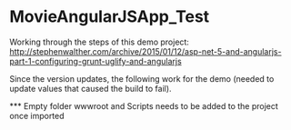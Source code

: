 # MovieAngularJSApp_Test
Working through the steps of this demo project: http://stephenwalther.com/archive/2015/01/12/asp-net-5-and-angularjs-part-1-configuring-grunt-uglify-and-angularjs

Since the version updates, the following work for the demo (needed to update values that caused the build to fail).

*** Empty folder wwwroot and Scripts needs to be added to the project once imported
